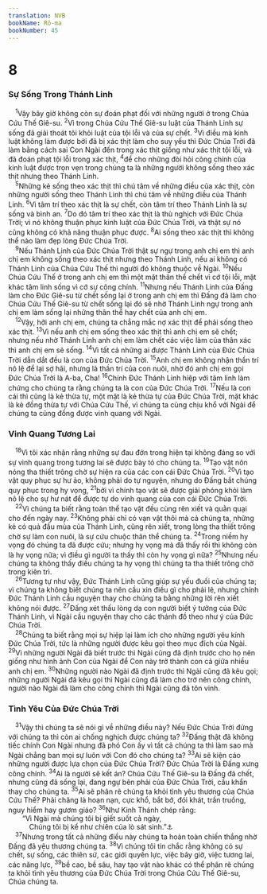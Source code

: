 ```yaml
---
translation: NVB
bookName: Rô-ma 
bookNumber: 45
---
```


<div class="title"><h1>8</h1><h3>Sự Sống Trong Thánh Linh </h3></div>
<span class="verse ro_8_1"> <sup>1</sup>Vậy bây giờ không còn sự đoán phạt đối với những người ở trong Chúa Cứu Thế Giê-su. </span>
<span class="verse ro_8_2"><sup>2</sup>Vì trong Chúa Cứu Thế Giê-su luật của Thánh Linh sự sống đã giải thoát tôi khỏi luật của tội lỗi và của sự chết. </span>
<span class="verse ro_8_3"><sup>3</sup>Vì điều mà kinh luật không làm được bởi đã bị xác thịt làm cho suy yếu thì Đức Chúa Trời đã làm bằng cách sai Con Ngài đến trong xác thịt giống như xác thịt tội lỗi, và đã đoán phạt tội lỗi trong xác thịt, </span>
<span class="verse ro_8_4"><sup>4</sup>để cho những đòi hỏi công chính của kinh luật được trọn vẹn trong chúng ta là những người không sống theo xác thịt nhưng theo Thánh Linh. <br/></span>
<span class="verse ro_8_5"> <sup>5</sup>Những kẻ sống theo xác thịt thì chú tâm về những điều của xác thịt, còn những người sống theo Thánh Linh thì chú tâm về những điều của Thánh Linh. </span>
<span class="verse ro_8_6"><sup>6</sup>Vì tâm trí theo xác thịt là sự chết, còn tâm trí theo Thánh Linh là sự sống và bình an. </span>
<span class="verse ro_8_7"><sup>7</sup>Do đó tâm trí theo xác thịt là thù nghịch với Đức Chúa Trời; vì nó không thuận phục kinh luật của Đức Chúa Trời, và thật sự nó cũng không có khả năng thuận phục được. </span>
<span class="verse ro_8_8"><sup>8</sup>Ai sống theo xác thịt thì không thể nào làm đẹp lòng Đức Chúa Trời. <br/></span>
<span class="verse ro_8_9"> <sup>9</sup>Nếu Thánh Linh của Đức Chúa Trời thật sự ngự trong anh chị em thì anh chị em không sống theo xác thịt nhưng theo Thánh Linh, nếu ai không có Thánh Linh của Chúa Cứu Thế thì người đó không thuộc về Ngài. </span>
<span class="verse ro_8_10"><sup>10</sup>Nếu Chúa Cứu Thế ở trong anh chị em thì một mặt thân thể chết vì cớ tội lỗi, mặt khác tâm linh sống vì cớ sự công chính. </span>
<span class="verse ro_8_11"><sup>11</sup>Nhưng nếu Thánh Linh của Đấng làm cho Đức Giê-su từ chết sống lại ở trong anh chị em thì Đấng đã làm cho Chúa Cứu Thế Giê-su từ chết sống lại đó sẽ nhờ Thánh Linh ngự trong anh chị em làm sống lại những thân thể hay chết của anh chị em. <br/></span>
<span class="verse ro_8_12"> <sup>12</sup>Vậy, hỡi anh chị em, chúng ta chẳng mắc nợ xác thịt để phải sống theo xác thịt. </span>
<span class="verse ro_8_13"><sup>13</sup>Vì nếu anh chị em sống theo xác thịt thì anh chị em sẽ chết; nhưng nếu nhờ Thánh Linh anh chị em làm chết các việc làm của thân xác thì anh chị em sẽ sống. </span>
<span class="verse ro_8_14"><sup>14</sup>Vì tất cả những ai được Thánh Linh của Đức Chúa Trời dẫn dắt đều là con của Đức Chúa Trời. </span>
<span class="verse ro_8_15"><sup>15</sup>Anh chị em không nhận thần trí nô lệ để lại sợ hãi, nhưng là thần trí của con nuôi, nhờ đó anh chị em gọi Đức Chúa Trời là A-ba, Cha! </span>
<span class="verse ro_8_16"><sup>16</sup>Chính Đức Thánh Linh hiệp với tâm linh làm chứng cho chúng ta rằng chúng ta là con của Đức Chúa Trời. </span>
<span class="verse ro_8_17"><sup>17</sup>Nếu là con cái thì cũng là kẻ thừa tự, một mặt là kẻ thừa tự của Đức Chúa Trời, mặt khác là kẻ đồng thừa tự với Chúa Cứu Thế, vì chúng ta cùng chịu khổ với Ngài để chúng ta cũng đồng được vinh quang với Ngài. <br/></span>
<div class="title"><h3>Vinh Quang Tương Lai </h3></div>
<span class="verse ro_8_18"> <sup>18</sup>Vì tôi xác nhận rằng những sự đau đớn trong hiện tại không đáng so với sự vinh quang trong tương lai sẽ được bày tỏ cho chúng ta. </span>
<span class="verse ro_8_19"><sup>19</sup>Tạo vật nôn nóng tha thiết trông chờ sự hiện ra của các con cái Đức Chúa Trời. </span>
<span class="verse ro_8_20"><sup>20</sup>Vì tạo vật quy phục sự hư ảo, không phải do tự nguyện, nhưng do Đấng bắt chúng quy phục trong hy vọng, </span>
<span class="verse ro_8_21"><sup>21</sup>bởi vì chính tạo vật sẽ được giải phóng khỏi làm nô lệ cho sự hư nát để được tự do vinh quang của con cái Đức Chúa Trời. <br/></span>
<span class="verse ro_8_22"> <sup>22</sup>Vì chúng ta biết rằng toàn thể tạo vật đều cùng rên xiết và quằn quại cho đến ngày nay. </span>
<span class="verse ro_8_23"><sup>23</sup>Không phải chỉ có vạn vật thôi mà cả chúng ta, những kẻ có quả đầu mùa của Thánh Linh, cũng rên xiết, trong lòng tha thiết trông chờ sự làm con nuôi, là sự cứu chuộc thân thể chúng ta. </span>
<span class="verse ro_8_24"><sup>24</sup>Trong niềm hy vọng đó chúng ta đã được cứu; nhưng hy vọng mà đã thấy rồi thì không còn là hy vọng nữa; vì điều gì người ta thấy thì còn hy vọng gì nữa? </span>
<span class="verse ro_8_25"><sup>25</sup>Nhưng nếu chúng ta không thấy điều chúng ta hy vọng thì chúng ta tha thiết trông chờ trong kiên trì. <br/></span>
<span class="verse ro_8_26"> <sup>26</sup>Tương tự như vậy, Đức Thánh Linh cũng giúp sự yếu đuối của chúng ta; vì chúng ta không biết chúng ta nên cầu xin điều gì cho phải lẽ, nhưng chính Đức Thánh Linh cầu nguyện thay cho chúng ta bằng những lời rên xiết không nói được. </span>
<span class="verse ro_8_27"><sup>27</sup>Đấng xét thấu lòng dạ con người biết ý tưởng của Đức Thánh Linh, vì Ngài cầu nguyện thay cho các thánh đồ theo như ý của Đức Chúa Trời. <br/></span>
<span class="verse ro_8_28"> <sup>28</sup>Chúng ta biết rằng mọi sự hiệp lại làm ích cho những người yêu kính Đức Chúa Trời, tức là những người được kêu gọi theo mục đích của Ngài. </span>
<span class="verse ro_8_29"><sup>29</sup>Vì những người Ngài đã biết trước thì Ngài cũng đã định trước cho họ nên giống như hình ảnh Con của Ngài để Con này trở thành con cả giữa nhiều anh chị em. </span>
<span class="verse ro_8_30"><sup>30</sup>Những người nào Ngài đã định trước thì Ngài cũng đã kêu gọi; những người Ngài đã kêu gọi thì Ngài cũng đã làm cho trở nên công chính, người nào Ngài đã làm cho công chính thì Ngài cũng đã tôn vinh. <br/></span>
<div class="title"><h3>Tình Yêu Của Đức Chúa Trời </h3></div>
<span class="verse ro_8_31"> <sup>31</sup>Vậy thì chúng ta sẽ nói gì về những điều này? Nếu Đức Chúa Trời đứng với chúng ta thì còn ai chống nghịch được chúng ta? </span>
<span class="verse ro_8_32"><sup>32</sup>Đấng thật đã không tiếc chính Con Ngài nhưng đã phó Con ấy vì tất cả chúng ta thì làm sao mà Ngài chẳng ban mọi sự luôn với Con đó cho chúng ta? </span>
<span class="verse ro_8_33"><sup>33</sup>Ai sẽ kiện cáo những người được lựa chọn của Đức Chúa Trời? Đức Chúa Trời là Đấng xưng công chính. </span>
<span class="verse ro_8_34"><sup>34</sup>Ai là người sẽ kết án? Chúa Cứu Thế Giê-su là Đấng đã chết, nhưng cũng đã sống lại, đang ngự bên phải của Đức Chúa Trời, cầu khẩn thay cho chúng ta. </span>
<span class="verse ro_8_35"><sup>35</sup>Ai sẽ phân rẽ chúng ta khỏi tình yêu thương của Chúa Cứu Thế? Phải chăng là hoạn nạn, cực khổ, bắt bớ, đói khát, trần truồng, nguy hiểm hay gươm giáo? </span>
<span class="verse ro_8_36"><sup>36</sup>Như Kinh Thánh chép rằng: <br/>  “Vì Ngài mà chúng tôi bị giết suốt cả ngày, <br/>   Chúng tôi bị kể như chiên của lò sát sinh.”<a data-toggle="tooltip" data-placement="bottom" title="Thi 44:22">⚓</a><br/></span>
<span class="verse ro_8_37"> <sup>37</sup>Nhưng trong tất cả những điều này chúng ta hoàn toàn chiến thắng nhờ Đấng đã yêu thương chúng ta. </span>
<span class="verse ro_8_38"><sup>38</sup>Vì chúng tôi tin chắc rằng không có sự chết, sự sống, các thiên sứ, các giới quyền lực, việc bây giờ, việc tương lai, các năng lực, </span>
<span class="verse ro_8_39"><sup>39</sup>bề cao, bề sâu, hay tạo vật nào khác có thể phân rẽ chúng ta khỏi tình yêu thương của Đức Chúa Trời trong Chúa Cứu Thế Giê-su, Chúa chúng ta. <br/></span>
